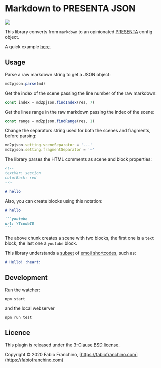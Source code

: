 # Markdown to PRESENTA JSON

![](https://img.shields.io/npm/v/@presenta/md2pjson)

This library converts from `markdown` to an opinionated [PRESENTA](https://github.com/presenta-software/presenta-lib) config object.

A quick example [here](https://codepen.io/abusedmedia/pen/WNGwMrR).

## Usage

Parse a raw markdown string to get a JSON object:

```js
md2pjson.parse(md)
```

Get the index of the scene passing the line number of the raw markdown:

```js
const index = md2pjson.findIndex(res, 7)
```


Get the lines range in the raw markdown passing the index of the scene:

```js
const range = md2pjson.findRange(res, 1)
```


Change the separators string used for both the scenes and fragments, before parsing:

```js
md2pjson.setting.sceneSeparator = '---'
md2pjson.setting.fragmentSeparator = '–'
```

The library parses the HTML comments as scene and block properties:

```markdown
<!--
textVar: section
colorBack: red
-->

# hello 

```

Also, you can create blocks using this notation:

```markdown
# hello

```youtube
url: YTcodeID
```  

```

The above chunk creates a scene with two blocks, the first one is a `text` block, the last one a `youtube` block.

This library understands a [subset](https://raw.githubusercontent.com/omnidan/node-emoji/master/lib/emoji.json) of [emoji shortcodes](https://emojipedia.org/shortcodes/), such as:

```markdown
# Hello! :heart:
```

## Development

Run the watcher:

    npm start

and the local webserver

    npm run test

## Licence

This plugin is released under the [3-Clause BSD license](LICENSE).

Copyright © 2020 Fabio Franchino, [https://fabiofranchino.com](https://fabiofranchino.com)
